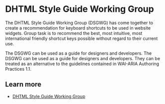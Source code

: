 # DHTML Style Guide Working Group

 The DHTML Style Guide Working Group (DSGWG) has come together to create a recommendation for keyboard shortcuts to be used in website widgets. Group task is to recommend the best, most intuitive, most international friendly shortcut keys possible without regard to their current use.

 The DSGWG can be used as a guide for designers and developers. The DSGWG can be used as a guide for designers and developers. They can be treated as an alternative to the guidelines contained in WAI-ARIA Authoring Practices 1.1.


## Learn more

* [DHTML Style Guide Working Group](http://access.aol.com/dhtml-style-guide-working-group/)
